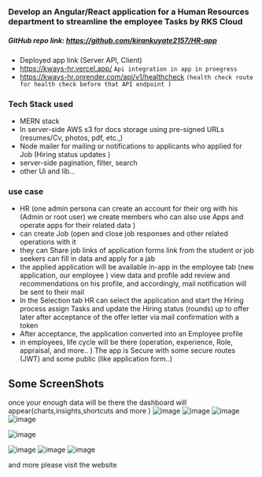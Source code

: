 ﻿### Develop an Angular/React application for a Human Resources department to streamline the employee Tasks by RKS Cloud
 
##### GitHub repo link: https://github.com/kirankuyate2157/HR-app
- Deployed app link (Server API, Client)
- https://kways-hr.vercel.app/   `Api integration in app in proegress `
- https://kways-hr.onrender.com/api/v1/healthcheck  `(health check route for health check before that API endpoint )`

### Tech Stack used
- MERN stack
-  In server-side AWS s3 for docs storage using pre-signed URLs (resumes/Cv, photos, pdf, etc.,)
-  Node mailer for mailing or notifications to applicants who applied for Job (Hiring status updates )
-  server-side pagination, filter, search 
-  other Ui and lib...

### use case
- HR (one admin persona can create an account for their org with his (Admin or root user) we create members who can also use Apps  and operate apps for their related data )
- can create Job (open and close job responses and other related operations with it 
- they can Share job links of application forms link from the student or job seekers can fill in data and apply for a jab
- the applied application will be available in-app in the employee tab (new application, our employee ) view data and profile add review and recommendations on his profile, and accordingly, mail notification will be sent to their mail
- In the Selection tab HR can select the application and start the Hiring process assign Tasks and update the Hiring status (rounds) up to offer later after acceptance of the offer letter via mail confirmation with a token 
- After acceptance, the application converted into an Employee profile 
- in employees, life cycle will be there (operation, experience, Role, appraisal, and more.. )
The app is Secure with some secure routes (JWT) and some public (like application form..)

## Some ScreenShots
 once your enough data will be there the dashboard will appear(charts,insights,shortcuts and more ) 
![image](https://github.com/kirankuyate2157/HR-app/assets/84271800/090b1a4a-35cb-4748-bf6e-65e528835713)
![image](https://github.com/kirankuyate2157/HR-app/assets/84271800/7bf7fc2d-6761-4f46-be34-373fb96356c5)
![image](https://github.com/kirankuyate2157/HR-app/assets/84271800/960dac2a-0d51-4b29-8280-a9a33e7b5629)
![image](https://github.com/kirankuyate2157/HR-app/assets/84271800/9543d41c-23c6-48c2-998c-85e2c73f70e4)

![image](https://github.com/kirankuyate2157/HR-app/assets/84271800/04ef1cc3-2a3d-4897-9b07-174072116ab2)

![image](https://github.com/kirankuyate2157/HR-app/assets/84271800/61185076-dc8b-49da-bf28-4aef46740124)
![image](https://github.com/kirankuyate2157/HR-app/assets/84271800/09420227-85cf-49e6-b972-e8e83c10bcf7)
![image](https://github.com/kirankuyate2157/HR-app/assets/84271800/326ce27b-62f0-41b1-90f3-603e6f66aed8)

and more please visit the website




